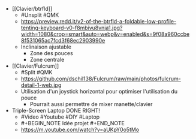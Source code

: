 - [[Clavier/btrfld]]
	- #Unsplit #QMK
	- https://preview.redd.it/v2-of-the-btrfld-a-foldable-low-profile-tenting-keyboard-v0-f8mbivu8vnja1.jpg?width=1080&crop=smart&auto=webp&v=enabled&s=9f08a960ccbe8f531065ac7fcd3f68ec2903990e
	- Inclinaison ajustable
		- Zone des pouces
		- Zone centrale
- [[Clavier/Fulcrum]]
	- #Split #QMK
	- https://github.com/dschil138/Fulcrum/raw/main/photos/fulcrum-detail-1-web.jpg
	- Utilisation d'un joystick horizontal pour optimiser l'utilisation du pouce
		- Pourrait aussi permettre de mixer manette/clavier
- Triple-Screen Laptop DONE RIGHT!
	- #Video #Youtube #DIY #Laptop
	- #+BEGIN_NOTE
	  Idée projet
	  #+END_NOTE
	- https://m.youtube.com/watch?v=aUKpY0o5tMo
